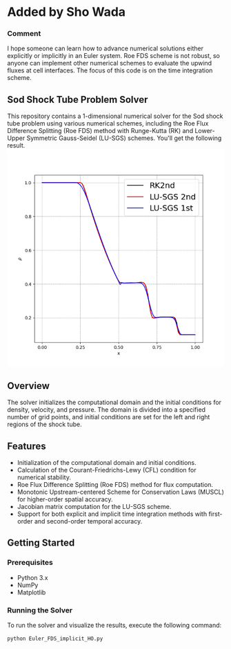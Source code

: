 # Added by Sho Wada

### Comment
I hope someone can learn how to advance numerical solutions either explicitly or implicitly in an Euler system.
Roe FDS scheme is not robust, so anyone can implement other numerical schemes to evaluate the upwind fluxes at cell interfaces. The focus of this code is on the time integration scheme.

## Sod Shock Tube Problem Solver

This repository contains a 1-dimensional numerical solver for the Sod shock tube problem using various numerical schemes, including the Roe Flux Difference Splitting (Roe FDS) method with Runge-Kutta (RK) and Lower-Upper Symmetric Gauss-Seidel (LU-SGS) schemes. You'll get the following result.
![Sod Shock Tube Problem](image/Sod_time_integration_RoeFDS.png)

## Overview

The solver initializes the computational domain and the initial conditions for density, velocity, and pressure. The domain is divided into a specified number of grid points, and initial conditions are set for the left and right regions of the shock tube.

## Features

- Initialization of the computational domain and initial conditions.
- Calculation of the Courant-Friedrichs-Lewy (CFL) condition for numerical stability.
- Roe Flux Difference Splitting (Roe FDS) method for flux computation.
- Monotonic Upstream-centered Scheme for Conservation Laws (MUSCL) for higher-order spatial accuracy.
- Jacobian matrix computation for the LU-SGS scheme.
- Support for both explicit and implicit time integration methods with first-order and second-order temporal accuracy.

## Getting Started

### Prerequisites

- Python 3.x
- NumPy
- Matplotlib

### Running the Solver

To run the solver and visualize the results, execute the following command:

```bash
python Euler_FDS_implicit_HO.py

